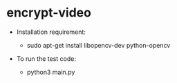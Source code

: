 # encrypt-video
- Installation requirement:
  - sudo apt-get install libopencv-dev python-opencv

- To run the test code:
  - python3 main.py 

